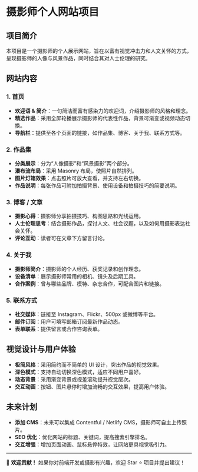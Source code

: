 # 摄影师个人网站项目

## 项目简介
本项目是一个摄影师的个人展示网站，旨在以富有视觉冲击力和人文关怀的方式，呈现摄影师的人像与风景作品，同时结合其对人士伦理的研究。

## 网站内容
### 1. **首页**
- **欢迎语 & 简介**：一句简洁而富有感染力的欢迎词，介绍摄影师的风格和理念。
- **精选作品**：采用全屏轮播展示摄影师的代表性作品，背景可渐变或视频动态切换。
- **导航栏**：提供至各个页面的链接，如作品集、博客、关于我、联系方式等。

### 2. **作品集**
- **分类展示**：分为“人像摄影”和“风景摄影”两个部分。
- **瀑布流布局**：采用 Masonry 布局，使照片自然排列。
- **图片灯箱效果**：点击照片可放大查看，并支持左右切换。
- **作品说明**：每张作品可附加拍摄背景、使用设备和拍摄技巧的简要说明。

### 3. **博客 / 文章**
- **摄影心得**：摄影师分享拍摄技巧、构图思路和光线运用。
- **人士伦理思考**：结合摄影作品，探讨人文、社会议题，以及如何用摄影表达社会关怀。
- **评论互动**：读者可在文章下方留言讨论。

### 4. **关于我**
- **摄影师简介**：摄影师的个人经历、获奖记录和创作理念。
- **设备清单**：展示摄影师常用的相机、镜头及后期工具。
- **合作案例**：曾与哪些品牌、模特、杂志合作，可配合图片和链接。

### 5. **联系方式**
- **社交媒体**：链接至 Instagram、Flickr、500px 或微博等平台。
- **邮件订阅**：用户可填写邮箱订阅最新作品动态。
- **表单联系**：提供留言或合作咨询表单。

## 视觉设计与用户体验
- **极简风格**：采用简约而不简单的 UI 设计，突出作品的视觉效果。
- **深色模式**：支持自动切换深色模式，适应不同用户喜好。
- **动态背景**：采用渐变背景或视差滚动提升视觉层次。
- **交互动画**：按钮、图片悬停时增加流畅的交互效果，提高用户体验。

## 未来计划
- **添加 CMS**：未来可以集成 Contentful / Netlify CMS，摄影师可自主上传照片。
- **SEO 优化**：优化网站的标题、关键词，提高搜索引擎排名。
- **交互增强**：增加页面动画、鼠标悬停特效，让网站更具视觉吸引力。

---
🎨 **欢迎贡献！** 如果你对前端开发或摄影有兴趣，欢迎 Star ⭐ 项目并提出建议！

